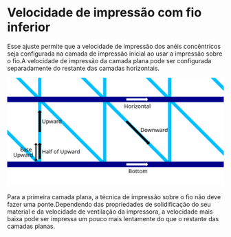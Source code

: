 Velocidade de impressão com fio inferior
====
Esse ajuste permite que a velocidade de impressão dos anéis concêntricos seja configurada na camada de impressão inicial ao usar a impressão sobre o fio.A velocidade de impressão da camada plana pode ser configurada separadamente do restante das camadas horizontais.

![Onde as diferentes velocidades de impressão por thread se aplicam](../images/wireframe_printspeed.svg)

Para a primeira camada plana, a técnica de impressão sobre o fio não deve fazer uma ponte.Dependendo das propriedades de solidificação do seu material e da velocidade de ventilação da impressora, a velocidade mais baixa pode ser impressa um pouco mais lentamente do que o restante das camadas planas.